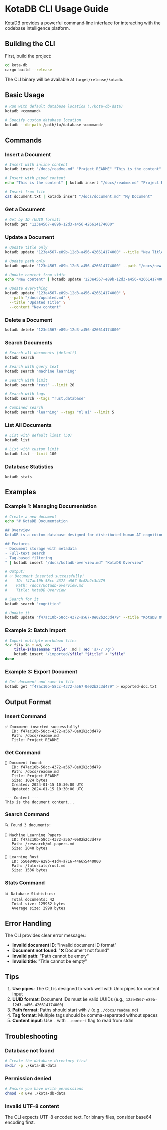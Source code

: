 # KotaDB CLI Usage Guide

KotaDB provides a powerful command-line interface for interacting with the codebase intelligence platform.

## Building the CLI

First, build the project:

```bash
cd kota-db
cargo build --release
```

The CLI binary will be available at `target/release/kotadb`.

## Basic Usage

```bash
# Run with default database location (./kota-db-data)
kotadb <command>

# Specify custom database location
kotadb --db-path /path/to/database <command>
```

## Commands

### Insert a Document

```bash
# Insert with inline content
kotadb insert "/docs/readme.md" "Project README" "This is the content"

# Insert with piped content
echo "This is the content" | kotadb insert "/docs/readme.md" "Project README"

# Insert from file
cat document.txt | kotadb insert "/docs/document.md" "My Document"
```

### Get a Document

```bash
# Get by ID (UUID format)
kotadb get "123e4567-e89b-12d3-a456-426614174000"
```

### Update a Document

```bash
# Update title only
kotadb update "123e4567-e89b-12d3-a456-426614174000" --title "New Title"

# Update path only
kotadb update "123e4567-e89b-12d3-a456-426614174000" --path "/docs/new-path.md"

# Update content from stdin
echo "New content" | kotadb update "123e4567-e89b-12d3-a456-426614174000" --content -

# Update everything
kotadb update "123e4567-e89b-12d3-a456-426614174000" \
  --path "/docs/updated.md" \
  --title "Updated Title" \
  --content "New content"
```

### Delete a Document

```bash
kotadb delete "123e4567-e89b-12d3-a456-426614174000"
```

### Search Documents

```bash
# Search all documents (default)
kotadb search

# Search with query text
kotadb search "machine learning"

# Search with limit
kotadb search "rust" --limit 20

# Search with tags
kotadb search --tags "rust,database"

# Combined search
kotadb search "learning" --tags "ml,ai" --limit 5
```

### List All Documents

```bash
# List with default limit (50)
kotadb list

# List with custom limit
kotadb list --limit 100
```

### Database Statistics

```bash
kotadb stats
```

## Examples

### Example 1: Managing Documentation

```bash
# Create a new document
echo "# KotaDB Documentation

## Overview
KotaDB is a custom database designed for distributed human-AI cognition.

## Features
- Document storage with metadata
- Full-text search
- Tag-based filtering
" | kotadb insert "/docs/kotadb-overview.md" "KotaDB Overview"

# Output:
# ✅ Document inserted successfully!
#    ID: f47ac10b-58cc-4372-a567-0e02b2c3d479
#    Path: /docs/kotadb-overview.md
#    Title: KotaDB Overview

# Search for it
kotadb search "cognition"

# Update it
kotadb update "f47ac10b-58cc-4372-a567-0e02b2c3d479" --title "KotaDB Overview - Updated"
```

### Example 2: Batch Import

```bash
# Import multiple markdown files
for file in *.md; do
    title=$(basename "$file" .md | sed 's/-/ /g')
    kotadb insert "/imported/$file" "$title" < "$file"
done
```

### Example 3: Export Document

```bash
# Get document and save to file
kotadb get "f47ac10b-58cc-4372-a567-0e02b2c3d479" > exported-doc.txt
```

## Output Format

### Insert Command
```
✅ Document inserted successfully!
   ID: f47ac10b-58cc-4372-a567-0e02b2c3d479
   Path: /docs/readme.md
   Title: Project README
```

### Get Command
```
📄 Document found:
   ID: f47ac10b-58cc-4372-a567-0e02b2c3d479
   Path: /docs/readme.md
   Title: Project README
   Size: 1024 bytes
   Created: 2024-01-15 10:30:00 UTC
   Updated: 2024-01-15 10:30:00 UTC

--- Content ---
This is the document content...
```

### Search Command
```
🔍 Found 3 documents:

📄 Machine Learning Papers
   ID: f47ac10b-58cc-4372-a567-0e02b2c3d479
   Path: /research/ml-papers.md
   Size: 2048 bytes

📄 Learning Rust
   ID: 550e8400-e29b-41d4-a716-446655440000
   Path: /tutorials/rust.md
   Size: 1536 bytes
```

### Stats Command
```
📊 Database Statistics:
   Total documents: 42
   Total size: 125952 bytes
   Average size: 2998 bytes
```

## Error Handling

The CLI provides clear error messages:

- **Invalid document ID**: "Invalid document ID format"
- **Document not found**: "❌ Document not found"
- **Invalid path**: "Path cannot be empty"
- **Invalid title**: "Title cannot be empty"

## Tips

1. **Use pipes**: The CLI is designed to work well with Unix pipes for content input
2. **UUID format**: Document IDs must be valid UUIDs (e.g., `123e4567-e89b-12d3-a456-426614174000`)
3. **Path format**: Paths should start with `/` (e.g., `/docs/readme.md`)
4. **Tag format**: Multiple tags should be comma-separated without spaces
5. **Content input**: Use `-` with `--content` flag to read from stdin

## Troubleshooting

### Database not found
```bash
# Create the database directory first
mkdir -p ./kota-db-data
```

### Permission denied
```bash
# Ensure you have write permissions
chmod -R u+w ./kota-db-data
```

### Invalid UTF-8 content
The CLI expects UTF-8 encoded text. For binary files, consider base64 encoding first.
